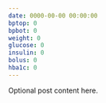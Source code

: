 ```yaml
---
date: 0000-00-00 00:00:00
bptop: 0
bpbot: 0
weight: 0
glucose: 0
insulin: 0
bolus: 0
hba1c: 0
---
```

Optional post content here.